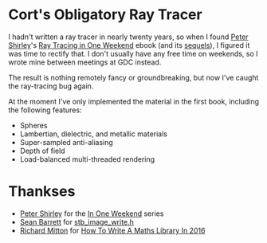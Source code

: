 Cort's Obligatory Ray Tracer
============================

I hadn't written a ray tracer in nearly twenty years, so when I found [Peter Shirley](https://www.cs.utah.edu/~shirley/)'s [Ray Tracing in One Weekend](http://www.amazon.com/Ray-Tracing-Weekend-Peter-Shirley-ebook/dp/B01B5AODD8?ie=UTF8&keywords=ray%20tracing%20in%20one%20weekend&qid=1458891129&ref_=sr_1_1&sr=8-1) ebook (and its [sequels](http://in1weekend.com)), I figured it was time to rectify that. I don't usually have any free time on weekends, so I wrote mine between meetings at GDC instead.

The result is nothing remotely fancy or groundbreaking, but now I've caught the ray-tracing bug again.

At the moment I've only implemented the material in the first book, including the following features:
 * Spheres
 * Lambertian, dielectric, and metallic materials
 * Super-sampled anti-aliasing
 * Depth of field
 * Load-balanced multi-threaded rendering
 

Thankses
========
 * [Peter Shirley](https://www.cs.utah.edu/~shirley/) for the [In One Weekend](http://in1weekend.com) series
 * [Sean Barrett](http://nothings.org) for [stb_image_write.h](https://github.com/nothings/stb)
 * [Richard Mitton](http://www.codersnotes.com/) for [How To Write A Maths Library In 2016](http://www.codersnotes.com/notes/maths-lib-2016/)
